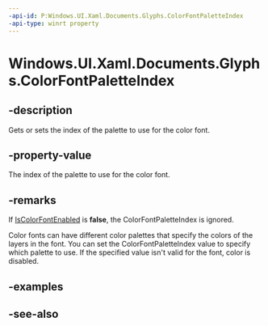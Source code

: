 ```yaml
---
-api-id: P:Windows.UI.Xaml.Documents.Glyphs.ColorFontPaletteIndex
-api-type: winrt property
---
```


<!-- Property syntax
public int ColorFontPaletteIndex { get;  set; }
-->

# Windows.UI.Xaml.Documents.Glyphs.ColorFontPaletteIndex

## -description
Gets or sets the index of the palette to use for the color font.



## -property-value
The index of the palette to use for the color font.

## -remarks
If [IsColorFontEnabled](glyphs_iscolorfontenabled.md) is **false**, the ColorFontPaletteIndex is ignored.

Color fonts can have different color palettes that specify the colors of the layers in the font. You can set the ColorFontPaletteIndex value to specify which palette to use. If the specified value isn't valid for the font, color is disabled.

## -examples

## -see-also
